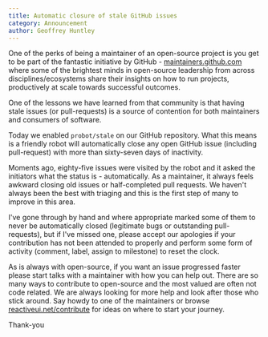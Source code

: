 ```yaml
---
title: Automatic closure of stale GitHub issues
category: Announcement
author: Geoffrey Huntley
---
```


One of the perks of being a maintainer of an open-source project is you get to be part of the fantastic initiative by GitHub - [maintainers.github.com](https://maintainers.github.com) where some of the brightest minds in open-source leadership from across disciplines/ecosystems share their insights on how to run projects, productively at scale towards successful outcomes. 

One of the lessons we have learned from that community is that having stale issues (or pull-requests) is a source of contention for both maintainers and consumers of software. 

Today we enabled `probot/stale` on our GitHub repository. What this means is a friendly robot will automatically close any open GitHub issue (including pull-request) with more than sixty-seven days of inactivity. 

Moments ago, eighty-five issues were visited by the robot and it asked the initiators what the status is - automatically. As a maintainer, it always feels awkward closing old issues or half-completed pull requests. We haven't always been the best with triaging and this is the first step of many to improve in this area. 

I've gone through by hand and where appropriate marked some of them to never be automatically closed (legitimate bugs or outstanding pull-requests), but if I've missed one, please accept our apologies if your contribution has not been attended to properly and perform some form of activity (comment, label, assign to milestone) to reset the clock.

As is always with open-source, if you want an issue progressed faster please start talks with a maintainer with how you can help out. There are so many ways to contribute to open-source and the most valued are often not code related. We are always looking for more help and look after those who stick around. Say howdy to one of the maintainers or browse [reactiveui.net/contribute](https://reactiveui.net/contribute) for ideas on where to start your journey.

Thank-you
